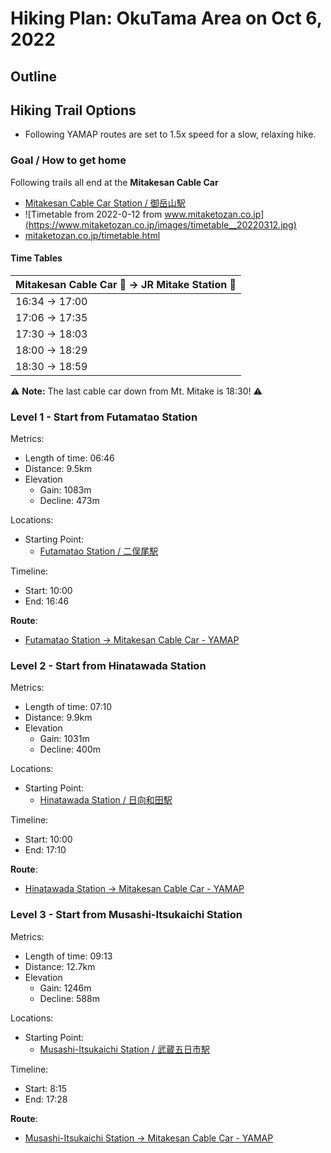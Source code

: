 # Hiking Plan: OkuTama Area on Oct 6, 2022

## Outline<!-- omit in toc -->

## Hiking Trail Options
* Following YAMAP routes are set to 1.5x speed for a slow, relaxing hike.

### Goal / How to get home
Following trails all end at the **Mitakesan Cable Car**
* [Mitakesan Cable Car Station / 御岳山駅](https://goo.gl/maps/W7baocnkbqSZ1iDZ7)
* ![Timetable from 2022-0-12 from www.mitaketozan.co.jp](https://www.mitaketozan.co.jp/images/timetable__20220312.jpg)
* [mitaketozan.co.jp/timetable.html](https://www.mitaketozan.co.jp/timetable.html)

#### Time Tables

| Mitakesan Cable Car 🚠 -> JR Mitake Station 🚉 |
| ----------------------------------------- |
| 16:34 -> 17:00                            |
| 17:06 -> 17:35                            |
| 17:30 -> 18:03                            |
| 18:00 -> 18:29                            |
| 18:30 -> 18:59                            |

⚠️ **Note:** The last cable car down from Mt. Mitake is 18:30! ⚠️

### Level 1 - Start from Futamatao Station
Metrics:
* Length of time: 06:46
* Distance: 9.5km
* Elevation
  * Gain: 1083m
  * Decline: 473m

Locations:
* Starting Point:
  * [Futamatao Station / 二俣尾駅](https://goo.gl/maps/bEV1P1JQ2aWhTiJe6)

Timeline:
* Start: 10:00
* End: 16:46

**Route**:
* [Futamatao Station -> Mitakesan Cable Car - YAMAP](https://yamap.com/plans/code/Gxo1OgOYZAKAJtrWdf3pWUBGcCEUNngcQrTo1vj7mgu2p6AuvgMMNK-VYtHuaJSNpP0)

### Level 2 - Start from Hinatawada Station
Metrics:
* Length of time: 07:10
* Distance: 9.9km
* Elevation
  * Gain: 1031m
  * Decline: 400m

Locations:
* Starting Point:
  * [Hinatawada Station / 日向和田駅](https://goo.gl/maps/ULv12ZWtcutLFZLc7)

Timeline:
* Start: 10:00
* End: 17:10

**Route**:
* [Hinatawada Station -> Mitakesan Cable Car - YAMAP](https://yamap.com/plans/code/_vN95tIWmR4EQR7fQrTh9VJhaD-0hRIwcog7D-yzJ9olQkSmt-XkDhn9OmBzWUOXDDg)

### Level 3 - Start from Musashi-Itsukaichi Station
Metrics:
* Length of time: 09:13
* Distance: 12.7km
* Elevation
  * Gain: 1246m
  * Decline: 588m

Locations:
* Starting Point:
  * [Musashi-Itsukaichi Station / 武蔵五日市駅](https://goo.gl/maps/rj8EVfSEyWHcPTUf8)

Timeline:
* Start: 8:15
* End: 17:28

**Route**:
* [Musashi-Itsukaichi Station -> Mitakesan Cable Car - YAMAP](https://yamap.com/plans/code/UD9ZuB-g1Dndn7vwR1tWJPXtpb29KIV-U96RoaOgQXkw_KvwwfpORwOmjZV5vyu9-eE)